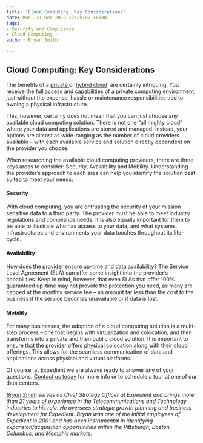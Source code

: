 ```yaml
---
title: 'Cloud Computing: Key Considerations'
date: Mon, 31 Dec 2012 17:25:02 +0000
tags:
- Security and Compliance
- Cloud Computing
author: Bryan Smith

---
```

## Cloud Computing: Key Considerations

The benefits of a [private ](https://www.expedient.com/products/cloud-computing/private.php)or [hybrid cloud](https://www.expedient.com/products/cloud-computing/hybrid.php)  are certainly intriguing. You receive the full access and capabilities of a private computing environment, just without the expense, hassle or maintenance responsibilities tied to owning a physical infrastructure. 

This, however, certainly does not mean that you can just choose any available cloud computing solution. There is not one “all mighty cloud” where your data and applications are stored and managed. Instead, your options are almost as wide-ranging as the number of cloud providers available – with each available service and solution directly dependent on the provider you choose. 

When researching the available cloud computing providers, there are three keys areas to consider: Security, Availability and Mobility. Understanding the provider’s approach to each area can help you identify the solution best suited to meet your needs:

#### Security

With cloud computing, you are entrusting the security of your mission sensitive data to a third party. The provider must be able to meet industry regulations and compliance needs. It is also equally important for them to be able to illustrate who has access to your data, and what systems, infrastructures and environments your data touches throughout its life-cycle.

#### Availability:

How does the provider ensure up-time and data availability? The Service Level Agreement (SLA) can offer some insight into the provider’s capabilities. Keep in mind, however, that even SLAs that offer 100% guaranteed up-time may not provide the protection you need, as many are capped at the monthly service fee – an amount far less than the cost to the business if the service becomes unavailable or if data is lost.

#### Mobility

For many businesses, the adoption of a cloud computing solution is a multi-step process – one that begins with virtualization and colocation, and then transforms into a private and then public cloud solution. It is important to ensure that the provider offers physical colocation along with their cloud offerings. This allows for the seamless communication of data and applications across physical and virtual platforms.

Of course, at Expedient we are always ready to answer any of your questions. [Contact us today](https://www.expedient.com/contact.php) for more info or to schedule a tour at one of our data centers.

[_Bryan Smith_](https://www.linkedin.com/in/bryankeithsmith/) _serves as Chief Strategy Officer at Expedient and brings more than 21 years of experience in the Telecommunications and Technology industries to his role. He oversees strategic growth planning and business development for Expedient. Bryan was one of the initial employees of Expedient in 2001 and has been instrumental in identifying expansion/acquisition opportunities within the Pittsburgh, Boston, Columbus, and Memphis markets._